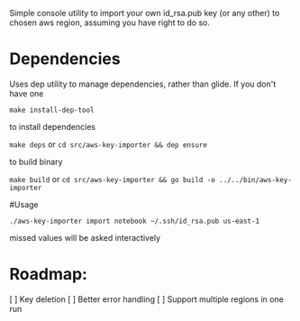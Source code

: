 Simple console utility to import your own id_rsa.pub key (or any other) to chosen aws region, assuming you have right to do so.

# Dependencies
Uses dep utility to manage dependencies, rather than glide.
If you don't have one

`make install-dep-tool`

to install dependencies

`make deps`  or  `cd src/aws-key-importer && dep ensure`

to build binary

`make build` or `cd src/aws-key-importer && go build -o ../../bin/aws-key-importer`

#Usage 


`./aws-key-importer import notebook ~/.ssh/id_rsa.pub us-east-1`

missed values will be asked interactively 


# Roadmap:

  [ ] Key deletion
  [ ] Better error handling
  [ ] Support multiple regions in one run
